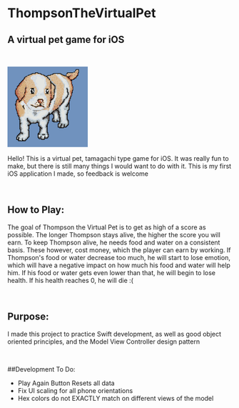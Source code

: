# ThompsonTheVirtualPet
## A virtual pet game for iOS
<br />

![Thompson](ThompsonTheVirtualPet/ThompsonTheVirtualPet/thompsonLaunchBigFized.png)

Hello! This is a virtual pet, tamagachi type game for iOS. It was really fun to make, but there is still many things I would want to do with it. This is my first iOS application I made, so feedback is welcome

<br />

## How to Play:
The goal of Thompson the Virtual Pet is to get as high of a score as possible. The longer Thompson stays alive, the higher the score you will earn. To keep Thompson alive, he needs food and water on a consistent basis. These however, cost money, which the player can earn by working. If Thompson's food or water decrease too much, he will start to lose emotion, which will have a negative impact on how much his food and water will help him. If his food or water gets even lower than that, he will begin to lose health. If his health reaches 0, he will die :(

<br />

## Purpose:
I made this project to practice Swift development, as well as good object oriented principles, and the Model View Controller design pattern

<br />

##Development To Do:
* Play Again Button Resets all data
* Fix UI scaling for all phone orientations
* Hex colors do not EXACTLY match on different views of the model

